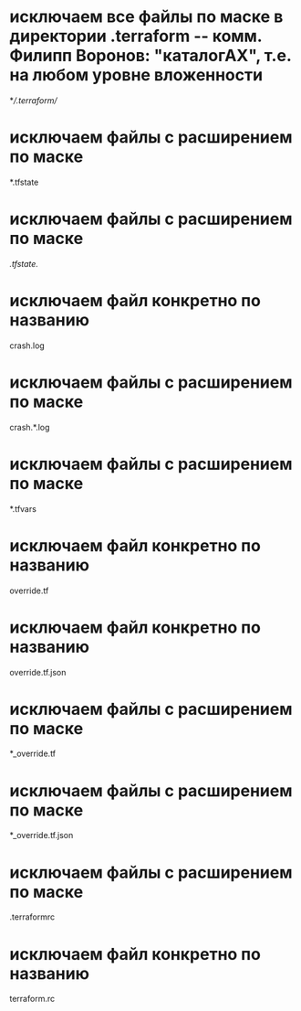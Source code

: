 # исключаем все файлы по маске в директории .terraform -- комм. Филипп Воронов: "каталогАХ", т.е. на любом уровне вложенности
**/.terraform/*
# исключаем файлы с расширением по маске
*.tfstate
# исключаем файлы с расширением по маске
*.tfstate.*
# исключаем файл конкретно по названию
crash.log
# исключаем файлы с расширением по маске
crash.*.log
# исключаем файлы с расширением по маске
*.tfvars
# исключаем файл конкретно по названию
override.tf
# исключаем файл конкретно по названию
override.tf.json
# исключаем файлы с расширением по маске
*_override.tf
# исключаем файлы с расширением по маске
*_override.tf.json
# исключаем файлы с расширением по маске
.terraformrc
# исключаем файл конкретно по названию
terraform.rc
